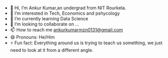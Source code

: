 - 👋 Hi, I’m Ankur Kumar,an undergrad from NIT Rourkela.
- 👀 I’m interested in Tech, Economics and pshycology
- 🌱 I’m currently learning Data Science
- 💞️ I’m looking to collaborate on ...
- 📫 How to reach me ankurkumarmzn0131@gmail.com
- 😄 Pronouns: He/Him
- ⚡ Fun fact: Everything around us is trying to teach us something, we just need to look at it from a different angle.

<!---
AnkurKumar06505/AnkurKumar06505 is a ✨ special ✨ repository because its `README.md` (this file) appears on your GitHub profile.
You can click the Preview link to take a look at your changes.
--->
